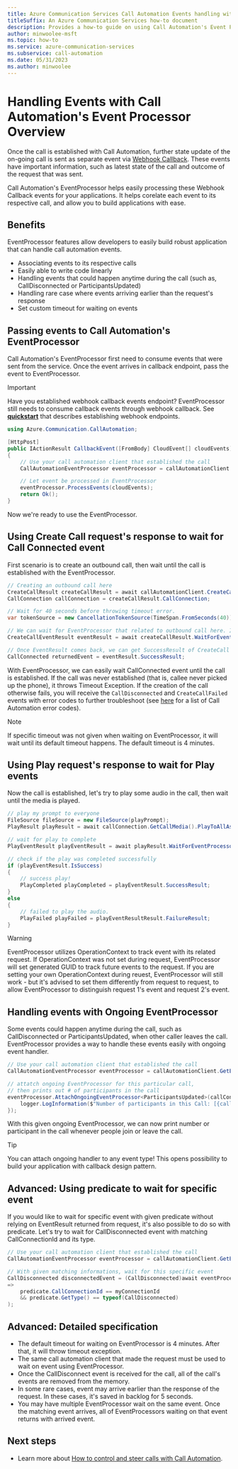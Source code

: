 ```yaml
---
title: Azure Communication Services Call Automation Events handling with Event Processor
titleSuffix: An Azure Communication Services how-to document
description: Provides a how-to guide on using Call Automation's Event Processor
author: minwoolee-msft
ms.topic: how-to
ms.service: azure-communication-services
ms.subservice: call-automation
ms.date: 05/31/2023
ms.author: minwoolee
---
```


# Handling Events with Call Automation's Event Processor Overview

Once the call is established with Call Automation, further state update of the on-going call is sent as separate event via [Webhook Callback](../../concepts/call-automation/call-automation.md#call-automation-webhook-events). These events have important information, such as latest state of the call and outcome of the request that was sent.

Call Automation's EventProcessor helps easily processing these Webhook Callback events for your applications. It helps corelate each event to its respective call, and allow you to build applications with ease.

## Benefits

EventProcessor features allow developers to easily build robust application that can handle call automation events.

- Associating events to its respective calls
- Easily able to write code linearly
- Handling events that could happen anytime during the call (such as, CallDisconnected or ParticipantsUpdated)
- Handling rare case where events arriving earlier than the request's response
- Set custom timeout for waiting on events

## Passing events to Call Automation's EventProcessor

Call Automation's EventProcessor first need to consume events that were sent from the service. Once the event arrives in callback endpoint, pass the event to EventProcessor.

> [!IMPORTANT]
> Have you established webhook callback events endpoint? EventProcessor still needs to consume callback events through webhook callback. See **[quickstart](../../quickstarts/call-automation/quickstart-make-an-outbound-call.md)** that describes establishing webhook endpoints.

```csharp
using Azure.Communication.CallAutomation;

[HttpPost]
public IActionResult CallbackEvent([FromBody] CloudEvent[] cloudEvents)
{
    // Use your call automation client that established the call
    CallAutomationEventProcessor eventProcessor = callAutomationClient.GetEventProcessor();

    // Let event be processed in EventProcessor
    eventProcessor.ProcessEvents(cloudEvents);
    return Ok();
}
```

Now we're ready to use the EventProcessor.

## Using Create Call request's response to wait for Call Connected event

First scenario is to create an outbound call, then wait until the call is established with the EventProcessor.

```csharp
// Creating an outbound call here
CreateCallResult createCallResult = await callAutomationClient.CreateCallAsync(callInvite, callbackUri);
CallConnection callConnection = createCallResult.CallConnection;

// Wait for 40 seconds before throwing timeout error.
var tokenSource = new CancellationTokenSource(TimeSpan.FromSeconds(40));

// We can wait for EventProcessor that related to outbound call here. In this case, we are waiting for CreateCallEventResult, upto 40 seconds.
CreateCallEventResult eventResult = await createCallResult.WaitForEventProcessorAsync(tokenSource);

// Once EventResult comes back, we can get SuccessResult of CreateCall - which is, CallConnected event.
CallConnected returnedEvent = eventResult.SuccessResult;
```

With EventProcessor, we can easily wait CallConnected event until the call is established. If the call was never established (that is, callee never picked up the phone), it throws Timeout Exception.  If the creation of the call otherwise fails, you will receive the `CallDisconnected` and `CreateCallFailed` events with error codes to further troubleshoot (see [here](../../resources/troubleshooting/voice-video-calling/includes/codes/call-automation-sdk.md) for a list of Call Automation error codes).

> [!NOTE]
> If specific timeout was not given when waiting on EventProcessor, it will wait until its default timeout happens. The default timeout is 4 minutes.

## Using Play request's response to wait for Play events

Now the call is established, let's try to play some audio in the call, then wait until the media is played.

```csharp
// play my prompt to everyone
FileSource fileSource = new FileSource(playPrompt);
PlayResult playResult = await callConnection.GetCallMedia().PlayToAllAsync(fileSource);

// wait for play to complete
PlayEventResult playEventResult = await playResult.WaitForEventProcessorAsync();

// check if the play was completed successfully
if (playEventResult.IsSuccess)
{
    // success play!
    PlayCompleted playCompleted = playEventResult.SuccessResult;
}
else
{
    // failed to play the audio.
    PlayFailed playFailed = playEventResultResult.FailureResult;
}
```

> [!WARNING]
> EventProcessor utilizes OperationContext to track event with its related request. If OperationContext was not set during request, EventProcessor will set generated GUID to track future events to the request. If you are setting your own OperationContext during reuest, EventProcessor will still work - but it's advised to set them differently from request to request, to allow EventProcessor to distinguish request 1's event and request 2's event.

## Handling events with Ongoing EventProcessor

Some events could happen anytime during the call, such as CallDisconnected or ParticipantsUpdated, when other caller leaves the call. EventProcessor provides a way to handle these events easily with ongoing event handler.

```csharp
// Use your call automation client that established the call
CallAutomationEventProcessor eventProcessor = callAutomationClient.GetEventProcessor();

// attatch ongoing EventProcessor for this particular call,
// then prints out # of participants in the call
eventProcessor.AttachOngoingEventProcessor<ParticipantsUpdated>(callConnectionId, recievedEvent => {
    logger.LogInformation($"Number of participants in this Call: [{callConnectionId}], Number Of Participants[{recievedEvent.Participants.Count}]");
});
```

With this given ongoing EventProcessor, we can now print number or participant in the call whenever people join or leave the call.

> [!TIP]
> You can attach ongoing handler to any event type! This opens possibility to build your application with callback design pattern.

## Advanced: Using predicate to wait for specific event

If you would like to wait for specific event with given predicate without relying on EventResult returned from request, it's also possible to do so with predicate. Let's try to wait for CallDisconnected event with matching CallConnectionId and its type.

```csharp
// Use your call automation client that established the call
CallAutomationEventProcessor eventProcessor = callAutomationClient.GetEventProcessor();

// With given matching informations, wait for this specific event
CallDisconnected disconnectedEvent = (CallDisconnected)await eventProcessor.WaitForEvent(predicate
=>
    predicate.CallConnectionId == myConnectionId
    && predicate.GetType() == typeof(CallDisconnected)
);
```

## Advanced: Detailed specification

- The default timeout for waiting on EventProcessor is 4 minutes. After that, it will throw timeout exception.
- The same call automation client that made the request must be used to wait on event using EventProcessor.
- Once the CallDisconnect event is received for the call, all of the call's events are removed from the memory.
- In some rare cases, event may arrive earlier than the response of the request. In these cases, it's saved in backlog for 5 seconds.
- You may have multiple EventProcessor wait on the same event. Once the matching event arrives, all of EventProcessors waiting on that event returns with arrived event.

## Next steps

- Learn more about [How to control and steer calls with Call Automation](../call-automation/actions-for-call-control.md).
